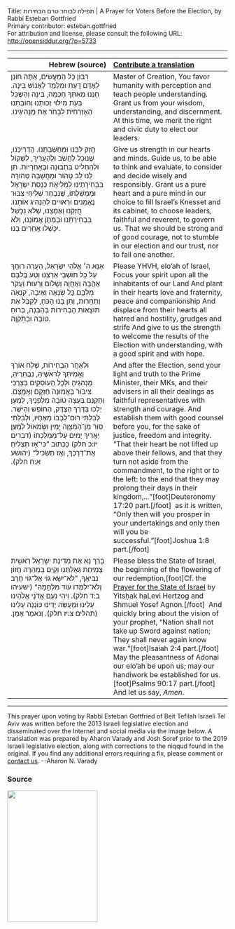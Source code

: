 <html>
<head></head>
<body>
Title: תפילה לבוחר טרם הבחירות | A Prayer for Voters Before the Election, by Rabbi Esteban Gottfried<br />
Primary contributor: esteban.gottfried<br />
For attribution and license, please consult the following URL: <a href="http://opensiddur.org/?p=5733">http://opensiddur.org/?p=5733</a>
<p />
<hr />

<table style="margin-left: auto;margin-right: auto;" class="draggable">
<thead><tr><th id="x" style="text-align: right;">Hebrew (source)</th><th style="text-align: left;"><a href="/contributing/upload/">Contribute a translation</a></th></tr></thead>
<tbody>
<tr><td style="vertical-align:top;" width="46%">
<div class="liturgy"><span lang="he">
רִבּוֹן כָּל הַמַעֲשִׂים,
אַתָּה חוֹנֵן לְאָדָם דֲּעַת 
וּמְלַמֵּד לֶאֶנוֹשׁ בִּינָה.
חָנֵּנוּ מֵאִתְּךָ חָכְמָה, בִּינָה וְהַשְׂכֵּל
בְּעֵת מִילוּי זְכוּתֵנוּ וְחוֹבַתֵנוּ הַאֶזְרַחִית
לִבְחֹר אֶת מַנְהִיגֵינוּ.‏
</span></div></td>
 
<td style="vertical-align:top;" width="53%"><div class="english">
Master of Creation,
You favor humanity with perception
and teach people understanding. 
Grant us from your wisdom, understanding, and discernment. 
At this time, we merit the right and civic duty 
to elect our leaders.
</div></td></tr>


<tr><td style="vertical-align:top;" width="46%"><div class="liturgy"><span lang="he">
חֲזֵק לִבֵּנוּ וּמַחַשַּׁבְתֵּנוּ.
הַדְרִיכֵנוּ, שֶׁנוּכַל לַחֲשֹׁב וּלְהַעֲרִיךְ,
לִשְׁקוֹל וּלְהַחְלִיט בִּתְבוּנָה וּבְאֲחְרָיוּת.
תֵּן לַנוּ לֵב טָהוֹר וּמַחֲשָׁבָה טְהוֹרָה
בִּבְחִירָתֵינוּ לִמְלִיאַת כְּנֶסֵת יִשְׂרָאֵל וּמֶמְשַׁלְתּוֹ,
שֶׁנִבְחַר שְׁלִיחֵי צִבּוּר נֶאֱמָנִים וּרְאוּיִים לְהַנְהִיג אוֹתָנוּ.
חֲזְקֵנוּ וְאַמְצֵנוּ, 
שֶׁלֹּא נִכָּשֵׁל בִּבְחִירַתֵנוּ וּבְמַתָן אֱמוּנֵנוּ,
וְלֹא יִכָּשְׁלוּ אֲחֵרִים בַּנוּ.
</span></div></td>
 
<td style="vertical-align:top;" width="53%"><div class="english">
Give us strength in our hearts and minds.
Guide us, to be able to think and evaluate, 
to consider and decide wisely and responsibly.
Grant us a pure heart and a pure mind 
in our choice to fill Israel’s Knesset and its cabinet,
to choose leaders, faithful and reverent, to govern us.
That we should be strong and of good courage, 
not to stumble in our election and our trust, 
nor to fail one another.
</div></td></tr>


<tr><td style="vertical-align:top;" width="46%"><div class="liturgy"><span lang="he">
אָנָּא ה׳ אֱלֹהֵי יִשְׂרָאֵל,
הַעֲרֵה רוּחֲךָ עַל כָּל תּוֹשְׁבֵי אַרְצֵנוּ
וְטַע בְּלִבָּם אַהֲבָה וְאַחֲוָה וְשָׁלוֹם וְרֵעּוּת
וְעַקֹר מִלִּבָּם כׇּל שִׂנְאָה וְאֵיבָה, קִנְאָה וְתַחֲרוּת, 
וְתֵן בָּנוּ הָכֹּחַ, 
לְקַבֵּל אֶת תּוֹצָאוֹת הָבְחִירוֹת בְּהַבַנָה, 
בְּרוּחַ טוֹבָה וּבְתִקְוָה.
</span></div></td>
 
<td style="vertical-align:top;" width="53%"><div class="english">
Please YHVH, elo’ah of Israel,
Focus your spirit upon all the inhabitants of our Land 
And plant in their hearts love and fraternity, peace and companionship
And displace from their hearts all hatred and hostility, grudges and strife
And give to us the strength 
to welcome the results of the Election with understanding, 
with a good spirit and with hope.
</div></td></tr>


<tr><td style="vertical-align:top;" width="46%"><div class="liturgy"><span lang="he">
וּלְאַחֲר הַבְחִירוֹת,
שְׁלַח אוֹרְךָ וְאֲמִיתְּךָ לְראֹשֶׁיהָ, נִבְחַרֶיהָ, מָנְהִגַיהָ
וּלְכׇל הַעוֹסְקִים בְּצָרְכֵּי צִיבּוּר בֶּאֱמוּנָה חַזְקָם וְאַמֱצָם.
וְתַקְנֵם בְּעֵצָה טוֹבָה מִלְפַנֶיךָ, 
לְמַעַן יֵלְכוּ בַּדֶּרֶךְ הַצֶדֶק, הַחוֹפֵשׁ וְהַיֹּשֶׁר.
לְבִלְתִּי רוּם־לְבָבוֹ מֵאֶחָיו,
וּלְבִלְתִּי סוּר מִן־הַמִּצְוָה יָמִין וּשְׂמֹאול 
לְמַעַן יַאֲרִיךְ יָמִים עַל־מַמְלַכְתּוֹ <span class="citation">(דברים יז:כ חלק)</span> 
כַּכַּתוּב ”כִּי־אָז תַּצְלִיחַ אֶת־דְּרָכֶךָ, 
וְאָז תַּשְׂכִּיל“ <span class="citation">(יהושע א:ח חלק)</span>.‏
</span></div></td>
 
<td style="vertical-align:top;" width="53%"><div class="english">
And after the Election, 
send your light and truth to the Prime Minister, their MKs, and their advisers
in all their dealings as faithful representatives with strength and courage.
And establish them with good counsel before you, 
for the sake of justice, freedom and integrity.
“That their heart be not lifted up above their fellows, 
and that they turn not aside from the commandment, to the right or to the left: 
to the end that they may prolong their days in their kingdom,...”[foot]Deuteronomy 17:20 part.[/foot]&nbsp; 
as it is written, “Only then will you prosper in your undertakings 
and only then will you be successful.”[foot]Joshua 1:8 part.[/foot]
</div></td></tr>


<tr><td style="vertical-align:top;" width="46%"><div class="liturgy"><span lang="he">
בָּרֵךְ נָא אֶת מְדִינָת יִשְׂרָאֵל
רֵאשִׁית צְמִיחַת גְּאֻלָּתֵנוּ
וְקַיֵּם בִּמְהֵרָה חֲזוֹן נְבִיאֶךָ,
”לֹא־יִשָּׂא גוֹי אֶל־גּוֹי חֶרֶב 
וְלֹא־יִלְמְדוּ עוֹד מִלְחָמָה“ <span class="citation">(ישעיהו ב:ד חלק)</span>.
וִיהִי נֹעַם אֲדֹנָי אֱלֹהֵינוּ עָלֵינוּ 
וּמַעֲשֵׂה יָדֵינוּ כּוֹנְנָה עָלֵינוּ <span class="citation">(תהלים צ:יז חלק)</span>.
וְנֹאמַר אָמֵן.‏
</span></div></td>
 
<td style="vertical-align:top;" width="53%"><div class="english">
Please bless the State of Israel,
the beginning of the flowering of our redemption,[foot]Cf. the <a href="https://opensiddur.org/?p=17652">Prayer for the State of Israel</a> by Yitsḥak haLevi Hertzog and Shmuel Yosef Agnon.[/foot]&nbsp; 
And quickly bring about the vision of your prophet, 
“Nation shall not take up Sword against nation; 
They shall never again know war.”[foot]Isaiah 2:4 part.[/foot]&nbsp; 
May the pleasantness of Adonai our elo’ah be upon us; 
may our handiwork be established for us.[foot]Psalms 90:17 part.[/foot]&nbsp; 
And let us say, <em>Amen</em>.
</div></td></tr>
</tbody></table>

<hr />

This prayer upon voting by Rabbi Esteban Gottfried of Beit Tefilah Israeli Tel Aviv was written before the 2013 Israeli legislative election and disseminated over the Internet and social media via the image below. A translation was prepared by Aharon Varady and Josh Soref prior to the 2019 Israeli legislative election, along with corrections to the niqqud found in the original. If you find any additional errors requiring a fix, please comment or <a href="https://opensiddur.org/contact/">contact us</a>. --Aharon N. Varady

<h3>Source</h3>

<a href="https://opensiddur.org/wp-content/uploads/2013/01/תפילה-לבוחר-טרם-הבחירות.jpg"><img src="https://opensiddur.org/wp-content/uploads/2013/01/תפילה-לבוחר-טרם-הבחירות-206x300.jpg" alt="" width="206" height="300" class="alignnone size-medium wp-image-5734" /></a>
</body>
</html>